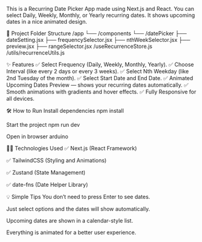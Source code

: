 This is a Recurring Date Picker App made using Next.js and React.
You can select Daily, Weekly, Monthly, or Yearly recurring dates.
It shows upcoming dates in a nice animated design.

📁 Project Folder Structure
/app
  └── /components
      └── /datePicker
          ├── dateSetting.jsx
          ├── frequencySelector.jsx
          ├── nthWeekSelector.jsx
          ├── preview.jsx
          ├── rangeSelector.jsx
/useRecurrenceStore.js
/utils/recurrenceUtils.js

✨ Features
✅ Select Frequency (Daily, Weekly, Monthly, Yearly).
✅ Choose Interval (like every 2 days or every 3 weeks).
✅ Select Nth Weekday (like 2nd Tuesday of the month).
✅ Select Start Date and End Date.
✅ Animated Upcoming Dates Preview — shows your recurring dates automatically.
✅ Smooth animations with gradients and hover effects.
✅ Fully Responsive for all devices.

🛠️ How to Run
Install dependencies
npm install

Start the project
npm run dev

Open in browser
arduino

🧑‍💻 Technologies Used
✅ Next.js (React Framework)

✅ TailwindCSS (Styling and Animations)

✅ Zustand (State Management)

✅ date-fns (Date Helper Library)

💡 Simple Tips
You don’t need to press Enter to see dates.

Just select options and the dates will show automatically.

Upcoming dates are shown in a calendar-style list.

Everything is animated for a better user experience.

